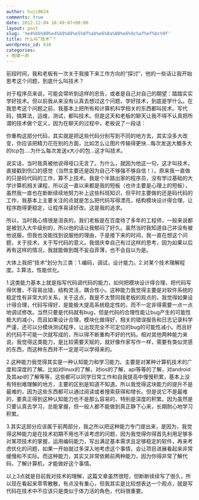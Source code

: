 ```yaml
---
author: huji0624
comments: true
date: 2012-12-04 16:49:07+00:00
layout: post
slug: '%e4%bb%80%e4%b9%88%e5%8f%ab%e6%8a%80%e6%9c%af%ef%bc%9f'
title: 什么叫“技术”？
wordpress_id: 616
categories:
- 咆哮一声
---
```


前段时间，我和老板有一次关于我接下来工作方向的“探讨”，他的一些话让我开始思考这个问题，到底什么叫技术？

对于程序员来说，可能会常听到这样的忠告，或者是自己对自己的期望：踏踏实实学好技术。但以前我从来没有认真去想过这个问题，学好技术，到底是学什么。在我思考这个问题之前，我基本上把所有和计算机科学相关的东西都叫技术。写代码，搞算法，运维，测试，都叫技术。但是这天和老板的聊天让我不得不认真把所谓的技术做个定义，因为在聊天的过程中，老板说了一段话：

你重构这部分代码，其实就是把这些代码分别写到不同的地方去，其实没多大改变，你应该把精力花在别的方面，比如怎么让图片传输得更快...每次发送大概多大的tcp包....为什么每次发送x大小的包...这才叫技术。

说实话，当时我真被他说得哑口无言了。为什么，就因为他这一句，这才叫技术，直接戳到伤口的感觉（当然主要还是因为自己不够强不够自信！）。原来我一直做的只是码代码的工作，算不上技术。我是个半路出家的程序员，没有学过基础的大学计算机相关课程，所以这一直以来都是我的短板（也许主要是心理上的短板），虽然我一直也在断断续续地努力补上这些科班知识，但平时主要做的还是码代码的工作，我基本上主要关注的点就是怎么把代码写得漂亮，结构模块设计得合理，让程序跑得更稳定，让程序易读好改。这是我的追求。

所以，当时我心情很是沮丧的，我们老板是在百度待了多年的工程师，一般来说都是被划入大牛级别的，所以他的话让我郁闷了好久。虽然当时我知道自己并没有被他说服，但我也没能找到说服他的理由，于是接下来的时间，我一直在想这个问题，关于技术，关于写代码的意义。我很庆幸自己有过这样的思考，因为如果以后再有这样的情况，我就能做到既不妄自菲薄，也不会自以为是。

大体上我把“技术”划分为三类：1.编码，调试，设计能力。2.对某个技术理解程度。3.算法，性能优化。

1.这类能力基本上就是指写代码调代码的能力，如何把模块设计得合理，把代码写得优雅，不容易出错，结构灵活，耦合性小。这种能力我觉得主要是对软件系统的稳定性有非常大的关系，关于这点，我是不太赞同我老板的观点的，我觉得如果设计得合理，代码写得好，是能极大提高系统稳定性的，而不一定非得需要一点一点地调试修改。当然只要是代码就有bug，但是代码的合理性能让bug产生的可能性极大的减小，而且如果设计合理，模块化做得好，相关的错误报告和日志记录科学严谨，还可以分模块测试程序，让出现完全不可定位的bug的可能性减小。而且好的代码不可能一次就写成的，所以得不断重构不好的代码。相对其他两种能力来说，我觉得这类能力，是比较需要天赋的，就好像作家写作一样，需要有类似灵感的东西，而这种东西并不一定是可以学得来的。

2.这种能力我觉得其实是一种认知能力和学习能力。主要是对某种计算机技术的广度和深度的了解。比如对linux的了解，对ios的了解，api等等的了解，对android及其api的了解等等，这些都可以同学日常工作和自我提高中慢慢积累，基本上没有特别难理解的地方，主要的区别是知道不知道。所以我觉得这块能力的提升不是最难的，因为这些东西都可以通过阅读或者搜索获得和增长。但是说它不是最难的，要真正得到这种认知能力也不是那么容易的，特别是深度的积累。因为虽然是只要认真去学习，总能掌握，但一般人都不能做到真正静下心来，长期耐心地学习积累。

3.其实这部分应该属于前两部分，我之所以把这种能力专门提出来，是因为，我觉得这种能力是在技术初期不用也不该考虑的问题，因为我觉得你得首先利用足够多对某项技术的掌握，运用编码能力，写出满足基本需求且足够稳定的软件，再来考虑优化的问题，如果一开始就过多深入地考虑这个事情，会让项目进展看起来非常缓慢和不实际。而这种能力，其实又非常依赖前两种能力，因为你得非常了解代码，了解计算机，才能做好这个事情。

以上3点就是目前我对技术的理解，这篇文章虽然很短，但断断续续写了很久，所以现在看起来零零散散，有点没有重心，但我其实是比较想表达一个观点，就是写代码在技术中不应该只是类似于体力活的角色，代码很重要。
